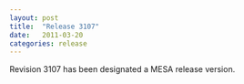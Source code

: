 ```yaml
---
layout: post
title:  "Release 3107"
date:   2011-03-20
categories: release
---
```


Revision 3107 has been designated a MESA release version.

